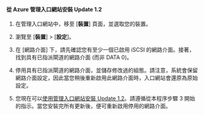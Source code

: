 <!--author=SharS last changed: 9/17/15-->

#### 從 Azure 管理入口網站安裝 Update 1.2

1. 在管理入口網站中，移至 [**裝置**] 頁面，並選取您的裝置。
 
2. 瀏覽至 [**裝置**] > [**設定**]。

3. 在 [網路介面] 下，請先確認您有至少一個已啟用 iSCSI 的網路介面。接著，找到具有已指派閘道的網路介面 (而非 DATA 0)。

4. 停用具有已指派閘道的網路介面，並儲存修改過的組態。請注意，系統會保留網路介面設定，因此當您稍後重新啟用此網路介面時，入口網站會還原為原始設定。

7. 您現在可以[使用管理入口網站安裝 Update 1.2](#use-the-management-portal-to-install-update-1)。請遵循從本程序步驟 3 開始的指示。當您安裝完所有更新後，便可重新啟用停用的網路介面。

<!---HONumber=Sept15_HO4-->